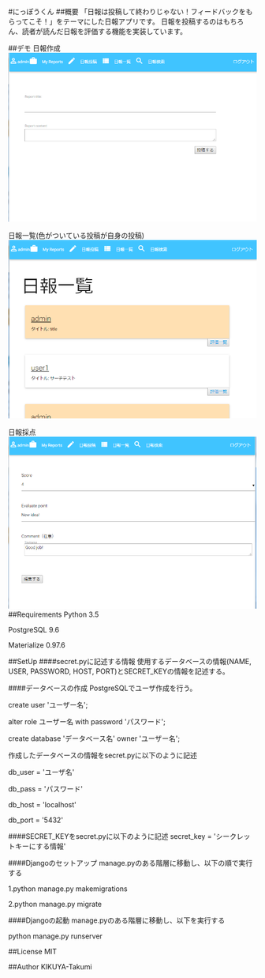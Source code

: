 #にっぽうくん
##概要
「日報は投稿して終わりじゃない！フィードバックをもらってこそ！」をテーマにした日報アプリです。
日報を投稿するのはもちろん、読者が読んだ日報を評価する機能を実装しています。

##デモ
日報作成
![](NippoKun/images/report_entry.jpg)

日報一覧(色がついている投稿が自身の投稿)
![](NippoKun/images/index.jpg)

日報採点
![](NippoKun/images/score.jpg)
##Requirements
Python 3.5

PostgreSQL 9.6

Materialize 0.97.6

##SetUp
####secret.pyに記述する情報
使用するデータベースの情報(NAME, USER, PASSWORD, HOST, PORT)とSECRET_KEYの情報を記述する。

####データベースの作成
PostgreSQLでユーザ作成を行う。

create user 'ユーザー名';

alter role ユーザー名 with password 'パスワード';

create database 'データベース名' owner 'ユーザー名';

作成したデータベースの情報をsecret.pyに以下のように記述

db_user = 'ユーザ名'

db_pass = 'パスワード'

db_host = 'localhost'

db_port = '5432'

####SECRET_KEYをsecret.pyに以下のように記述
secret_key = 'シークレットキーにする情報'

####Djangoのセットアップ
manage.pyのある階層に移動し、以下の順で実行する

  1.python manage.py makemigrations

  2.python manage.py migrate

####Djangoの起動
manage.pyのある階層に移動し、以下を実行する

python manage.py runserver


##License
MIT

##Author
KIKUYA-Takumi